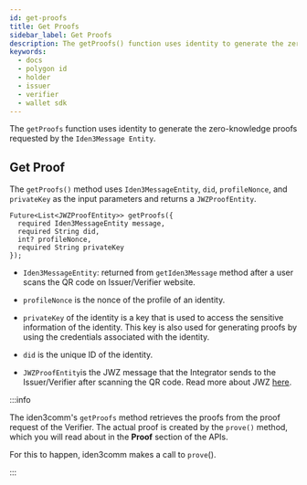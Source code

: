 ```yaml
---
id: get-proofs
title: Get Proofs
sidebar_label: Get Proofs
description: The getProofs() function uses identity to generate the zero-knowledge proofs requested by the Iden3Message Entity.
keywords:
  - docs
  - polygon id
  - holder
  - issuer
  - verifier
  - wallet sdk
---
```

 
The `getProofs` function uses identity to generate the zero-knowledge proofs requested by the `Iden3Message Entity`.
 
## Get Proof

The `getProofs()` method uses `Iden3MessageEntity`, `did`, `profileNonce`, and `privateKey` as the input parameters and returns a `JWZProofEntity`.

```
Future<List<JWZProofEntity>> getProofs({
  required Iden3MessageEntity message,
  required String did,
  int? profileNonce,
  required String privateKey
}); 
```
   
- `Iden3MessageEntity`: returned from `getIden3Message` method after a user scans the QR code on Issuer/Verifier website. 

- `profileNonce` is the nonce of the profile of an identity.

- `privateKey` of the identity is a key that is used to access the sensitive information of the identity. This key is also used for generating proofs by using the credentials associated with the identity. 

- `did` is the unique ID of the identity. 

- `JWZProofEntity`is the JWZ message that the Integrator sends to the Issuer/Verifier after scanning the QR code. Read more about JWZ [here](jwz.md).

:::info

The iden3comm's `getProofs` method retrieves the proofs from the proof request of the Verifier. The actual proof is created by the `prove()` method, which you will read about in the **Proof** section of the APIs.

For this to happen, iden3comm makes a call to `prove`().

:::
